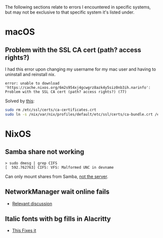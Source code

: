 The following sections relate to errors I encountered in specific systems, but
may not be exclusive to that specific system it's listed under.

# macOS

## Problem with the SSL CA cert (path? access rights?)

I had this error upon changing my username for my mac user and having to
uninstall and reinstall nix.

```
error: unable to download 'https://cache.nixos.org/6m2s954xj4gcwgrz8azk4y5siz0nb3ih.narinfo': Problem with the SSL CA cert (path? access rights?) (77)
```

Solved by
[this](https://github.com/NixOS/nix/issues/8771#issuecomment-1662633816):

```bash
sudo rm /etc/ssl/certs/ca-certificates.crt
sudo ln -s /nix/var/nix/profiles/default/etc/ssl/certs/ca-bundle.crt /etc/ssl/certs/ca-certificates.crt
```

# NixOS

## Samba share not working

```
> sudo dmesg | grep CIFS
[  592.762763] CIFS: VFS: Malformed UNC in devname
```

Can only mount shares from Samba,
[not the server](https://forums.raspberrypi.com/viewtopic.php?t=351118).

## NetworkManager wait online fails

- [Relevant discussion](https://discourse.nixos.org/t/nixos-rebuild-switch-upgrade-networkmanager-wait-online-service-failure/30746)


## Italic fonts with bg fills in Alacritty 

- [This Fixes it](https://michenriksen.com/posts/italic-text-in-alacritty-tmux-neovim/)
